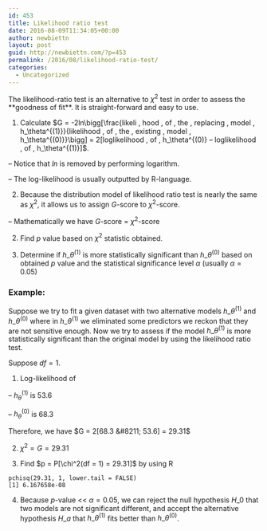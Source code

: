 ```yaml
---
id: 453
title: Likelihood ratio test
date: 2016-08-09T11:34:05+00:00
author: newbiettn
layout: post
guid: http://newbiettn.com/?p=453
permalink: /2016/08/likelihood-ratio-test/
categories:
  - Uncategorized
---
```

The likelihood-ratio test is an alternative to $\chi^2$ test in order to assess the \*\*goodness of fit\*\*. It is straight-forward and easy to use.

1. Calculate $G = -2ln\bigg[\frac{likeli \, hood \, of \, the \, replacing \, model \, h\_\theta^{(1)}}{likelihood \, of \, the \, existing \, model \, h\_\theta^{(0)}}\bigg] = 2[loglikelihood \, of \, h\_\theta^{(0)} &#8211; loglikelihood \, of \, h\_\theta^{(1)}\]\$.

&#8211; Notice that $ln$ is removed by performing logarithm.

&#8211; The log-likelihood is usually outputted by R-language.

2. Because the distribution model of likelihood ratio test is nearly the same as $\chi^2$, it allows us to assign $G$-score to $\chi^2$-score.

&#8211; Mathematically we have $G$-score = $\chi^2$-score

2. Find $p$ value based on $\chi^2$ statistic obtained.

3. Determine if $h\_\theta^{(1)}$ is more statistically significant than $h\_\theta^{(0)}$ based on obtained $p$ value and the statistical significance level $\alpha$ (usually $\alpha = 0.05$)

### **Example**:

Suppose we try to fit a given dataset with two alternative models $h\_\theta^{(1)}$ and $h\_\theta^{(0)}$ where in $h\_\theta^{(1)}$ we eliminated some predictors we reckon that they are not sensitive enough. Now we try to assess if the model $h\_\theta^{(1)}$ is more statistically significant than the original model by using the likelihood ratio test.

Suppose $df = 1$.

1. Log-likelihood of

&#8211; $h_\theta^{(1)}$ is 53.6

&#8211; $h_\theta^{(0)}$ is 68.3

Therefore, we have $G = 2[68.3 &#8211; 53.6] = 29.31$

2. $\chi^2 = G = 29.31$

3. Find $p = P[\chi^2(df = 1) = 29.31\]\$ by using R

```
pchisq(29.31, 1, lower.tail = FALSE)
[1] 6.167658e-08
```


4. Because $p$-value << $\alpha = 0.05$, we can reject the null hypothesis $H\_0$ that two models are not significant different, and accept the alternative hypothesis $H\_a$ that $h\_\theta^{(1)}$ fits better than $h\_\theta^{(0)}$.
